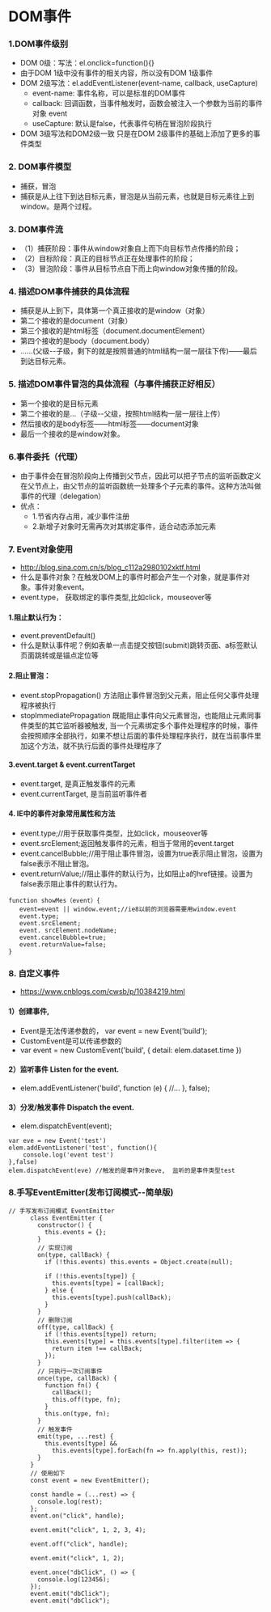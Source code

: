 # DOM事件
### 1.DOM事件级别
  - DOM 0级：写法：el.οnclick=function(){}
  - 由于DOM 1级中没有事件的相关内容，所以没有DOM 1级事件
  - DOM 2级写法：el.addEventListener(event-name, callback, useCapture)
    - event-name: 事件名称，可以是标准的DOM事件
    - callback: 回调函数，当事件触发时，函数会被注入一个参数为当前的事件对象 event
    - useCapture: 默认是false，代表事件句柄在冒泡阶段执行
  - DOM 3级写法和DOM2级一致 只是在DOM 2级事件的基础上添加了更多的事件类型
### 2. DOM事件模型
   - 捕获，冒泡     
   - 捕获是从上往下到达目标元素，冒泡是从当前元素，也就是目标元素往上到window。是两个过程。
### 3. DOM事件流
   - （1）捕获阶段：事件从window对象自上而下向目标节点传播的阶段；
   - （2）目标阶段：真正的目标节点正在处理事件的阶段；
   - （3）冒泡阶段：事件从目标节点自下而上向window对象传播的阶段。
### 4. 描述DOM事件捕获的具体流程
 - 捕获是从上到下，具体第一个真正接收的是window（对象）
 - 第二个接收的是document（对象）
 - 第三个接收的是html标签（document.documentElement）
 - 第四个接收的是body（document.body）
 - ......(父级--子级，剩下的就是按照普通的html结构一层一层往下传)——最后到达目标元素。
### 5. 描述DOM事件冒泡的具体流程（与事件捕获正好相反）
 - 第一个接收的是目标元素
 - 第二个接收的是...（子级--父级，按照html结构一层一层往上传）
 - 然后接收的是body标签——html标签——document对象
 - 最后一个接收的是window对象。
### 6.事件委托（代理）
 - 由于事件会在冒泡阶段向上传播到父节点，因此可以把子节点的监听函数定义在父节点上，由父节点的监听函数统一处理多个子元素的事件。这种方法叫做事件的代理（delegation）
 - 优点：
   - 1.节省内存占用，减少事件注册
   - 2.新增子对象时无需再次对其绑定事件，适合动态添加元素
### 7. Event对象使用
 - http://blog.sina.com.cn/s/blog_c112a2980102xktf.html
 - 什么是事件对象？在触发DOM上的事件时都会产生一个对象，就是事件对象。事件对象event。
 - event.type， 获取绑定的事件类型,比如click，mouseover等
#### 1.阻止默认行为：
 - event.preventDefault()
 - 什么是默认事件呢？例如表单一点击提交按钮(submit)跳转页面、a标签默认页面跳转或是锚点定位等
#### 2.阻止冒泡：
 - event.stopPropagation() 方法阻止事件冒泡到父元素，阻止任何父事件处理程序被执行
 - stopImmediatePropagation 既能阻止事件向父元素冒泡，也能阻止元素同事件类型的其它监听器被触发, 当一个元素绑定多个事件处理程序的时候，事件会按照顺序全部执行，如果不想让后面的事件处理程序执行，就在当前事件里加这个方法，就不执行后面的事件处理程序了
#### 3.event.target & event.currentTarget
 - event.target, 是真正触发事件的元素
 - event.currentTarget, 是当前监听事件者
#### 4. IE中的事件对象常用属性和方法
 - event.type;//用于获取事件类型，比如click，mouseover等
 - event.srcElement;返回触发事件的元素，相当于常用的event.target
 - event.cancelBubble;//用于阻止事件冒泡，设置为true表示阻止冒泡，设置为false表示不阻止冒泡。
 - event.returnValue;//阻止事件的默认行为，比如阻止a的href链接。设置为false表示阻止事件的默认行为。
```
function showMes（event）{
   event=event || window.event;//ie8以前的浏览器需要用window.event
   event.type;
   event.srcElement;
   event. srcElement.nodeName;
   event.cancelBubble=true;
   event.returnValue=false;
}
```
### 8. 自定义事件
 - https://www.cnblogs.com/cwsb/p/10384219.html
 #### 1）创建事件, 
   - Event是无法传递参数的， var event = new Event('build');
   - CustomEvent是可以传递参数的
   - var event = new CustomEvent('build', { detail: elem.dataset.time })
 #### 2）监听事件 Listen for the event.
   - elem.addEventListener('build', function (e) { //... }, false);
 #### 3）分发/触发事件 Dispatch the event.
   - elem.dispatchEvent(event);
 
```
var eve = new Event('test')
elem.addEventListener('test', function(){
    console.log('event test')
},false)
elem.dispatchEvent(eve) //触发的是事件对象eve,  监听的是事件类型test
```
### 8.手写EventEmitter(发布订阅模式--简单版)
```
// 手写发布订阅模式 EventEmitter
      class EventEmitter {
        constructor() {
          this.events = {};
        }
        // 实现订阅
        on(type, callBack) {
          if (!this.events) this.events = Object.create(null);

          if (!this.events[type]) {
            this.events[type] = [callBack];
          } else {
            this.events[type].push(callBack);
          }
        }
        // 删除订阅
        off(type, callBack) {
          if (!this.events[type]) return;
          this.events[type] = this.events[type].filter(item => {
            return item !== callBack;
          });
        }
        // 只执行一次订阅事件
        once(type, callBack) {
          function fn() {
            callBack();
            this.off(type, fn);
          }
          this.on(type, fn);
        }
        // 触发事件
        emit(type, ...rest) {
          this.events[type] &&
            this.events[type].forEach(fn => fn.apply(this, rest));
        }
      }
      // 使用如下
      const event = new EventEmitter();

      const handle = (...rest) => {
        console.log(rest);
      };
      event.on("click", handle);

      event.emit("click", 1, 2, 3, 4);

      event.off("click", handle);

      event.emit("click", 1, 2);

      event.once("dbClick", () => {
        console.log(123456);
      });
      event.emit("dbClick");
      event.emit("dbClick");

```